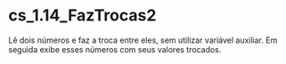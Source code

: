 # cs_1.14_FazTrocas2
Lê dois números e faz a troca entre eles, sem utilizar variável auxiliar. Em seguida exibe esses números com seus valores trocados.
